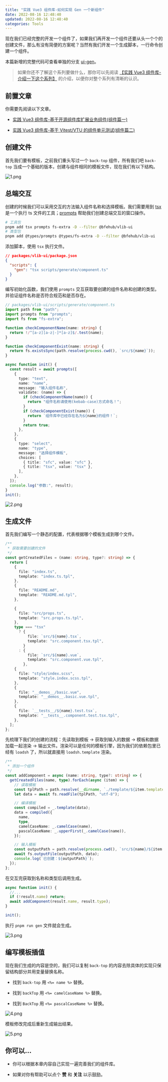 ```yaml
---
title: "实践 Vue3 组件库-如何实现 Gen 一个新组件"
date: 2022-08-16 12:48:40
updated: 2022-08-16 12:48:40
categories: Tools
---
```


现在我们已经完整的开发一个组件了，如果我们再开发一个组件还要从头一个个的创建文件，那么有没有简便的方案呢？当然有我们开发一个生成脚本，一行命令创建一个组件。

本篇新增的完整代码可查看单独的分支 [ui-gen](https://github.com/bfehub/vlib-starter/tree/5-ui-gen)。

> 如果你还不了解这个系列要做什么，那你可以先阅读 [【实践 Vue3 组件库-介绍一下这个系列】](./2022-08-10.md) 的介绍，以便你对整个系列有清晰的认识。

## 前置文章

你需要先阅读以下文章。

- [实践 Vue3 组件库-基于开源组件库扩展业务组件(组件篇一)](./2022-08-15.md)

- [实践 Vue3 组件库-基于 Vitest/VTU 的组件单元测试(组件篇二)](./2022-08-16.md)

## 创建文件

首先我们要有模板，之前我们重头写过一个 `back-top` 组件，所有我们吧 `back-top` 当成一个基础的版本，创建与组件相同的模板文件，现在我们有以下结构。

![1.png](./image/2022-08-17/1.png)

## 总端交互

创建的时候我们可以采用交互的方法输入组件名称和选择模板。我们需要用到 [tsx](https://github.com/esbuild-kit/tsx) 是一个执行 ts 文件的工具；[prompts](https://github.com/terkelg/prompts) 帮助我们创建总端交互的窗口操作。

```sh
# 工具包
pnpm add tsx prompts fs-extra -D --filter @bfehub/vlib-ui
# 类型包
pnpm add @types/prompts @types/fs-extra -D --filter @bfehub/vlib-ui
```

添加脚本，使用 `tsx` 执行文件。

```json
// packages/vlib-ui/package.json
{
  "scripts": {
    "gen": "tsx scripts/generate/component.ts"
  }
}
```

编写初始化函数，我们使用 `prompts` 交互获取要创建的组件名称和创建的类型。并验证组件名称是否符合规范和是否存在。

```ts
// packages/vlib-ui/scripts/generate/component.ts
import path from "path";
import prompts from "prompts";
import fs from "fs-extra";

function checkComponentName(name: string) {
  return !/^[a-z][a-z|-]*[a-z]$/.test(name);
}

function checkComponentExist(name: string) {
  return fs.existsSync(path.resolve(process.cwd(), `src/${name}`));
}

async function init() {
  const result = await prompts([
    {
      type: "text",
      name: "name",
      message: "输入组件名称",
      validate: (name) => {
        if (checkComponentName(name)) {
          return "组件名称请使用(kebab-case)方式命名！";
        }
        if (checkComponentExist(name)) {
          return `组件库中已经存在名为${name}的组件！`;
        }
        return true;
      },
    },
    {
      type: "select",
      name: "type",
      message: "选择组件模板",
      choices: [
        { title: "sfc", value: "sfc" },
        { title: "tsx", value: "tsx" },
      ],
    },
  ]);
  console.log("参数:", result);
}
init();
```

![2.png](./image/2022-08-17/2.png)

## 生成文件

首先我们编写一个静态的配置，代表根据哪个模板生成到哪个文件。

```ts
/**
 * 获取需要创建的文件
 */
const getCreatedFiles = (name: string, type?: string) => {
  return [
    {
      file: "index.ts",
      template: "index.ts.tpl",
    },
    {
      file: "README.md",
      template: "README.md.tpl",
    },

    {
      file: "src/props.ts",
      template: "src.props.ts.tpl",
    },
    type === "tsx"
      ? {
          file: `src/${name}.tsx`,
          template: "src.component.tsx.tpl",
        }
      : {
          file: `src/${name}.vue`,
          template: "src.component.vue.tpl",
        },
    {
      file: "style/index.scss",
      template: "style.index.scss.tpl",
    },
    {
      file: "__demos__/basic.vue",
      template: "__demos__.basic.vue.tpl",
    },
    {
      file: `__tests__/${name}.test.tsx`,
      template: "__tests__.component.test.tsx.tpl",
    },
  ];
};
```

先梳理下我们的创建的流程：先读取到模板 -> 获取到输入的数据 -> 模板和数据加载一起渲染 -> 输出文件。渲染可以是任何的模板引擎，因为我们的依赖包里已经有 `loadsh` 了，所以就直接用 `loadsh.template` 渲染。

```ts
/**
 * 添加一个组件
 */
const addComponent = async (name: string, type?: string) => {
  getCreatedFiles(name, type).forEach(async (item) => {
    // 读取模板
    const tplPath = path.resolve(__dirname, `./template/${item.template}`);
    let data = await fs.readFile(tplPath, "utf-8");

    // 编译模板
    const compiled = _.template(data);
    data = compiled({
      name,
      type,
      camelCaseName: _.camelCase(name),
      pascalCaseName: _.upperFirst(_.camelCase(name)),
    });

    // 输入模板
    const outputPath = path.resolve(process.cwd(), `src/${name}/${item.file}`);
    await fs.outputFile(outputPath, data);
    console.log(`已创建：${outputPath}`);
  });
};
```

在交互完获取到名称和类型后调用生成。

```ts
async function init() {
  //...
  if (!result.name) return;
  await addComponent(result.name, result.type);
}

init();
```

执行 `pnpm run gen` 文件就会生成。

![3.png](./image/2022-08-17/3.png)

## 编写模板插值

现在我们生成的内容是空的，我们可以复制 `back-top` 的内容去除具体的实现只保留结构部分并用变量替换名称。

- 找到 `back-top` 用 `<%= name %>` 替换。

- 找到 `backTop` 用 `<%= camelCaseName %>` 替换。

- 找到 `BackTop` 用 `<%= pascalCaseName %>` 替换。

![4.png](./image/2022-08-17/4.png)

模板修改完成后重新生成输出结果。

![5.png](./image/2022-08-17/5.png)

## 你可以...

- 你可以根据本章内容自己实现一遍完善我们的组件库。

- 如果对你有帮助可以点个 **赞** 和 **关注** 以示鼓励。
